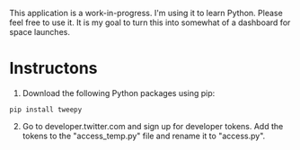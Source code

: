 This application is a work-in-progress. I'm using it to learn Python. Please feel free to use it. It is my goal to turn this into somewhat of a dashboard for space launches. 


# Instructons

1. Download the following Python packages using pip:


```
pip install tweepy
```

2. Go to developer.twitter.com and sign up for developer tokens. Add the tokens to the "access_temp.py" file and rename it to "access.py".